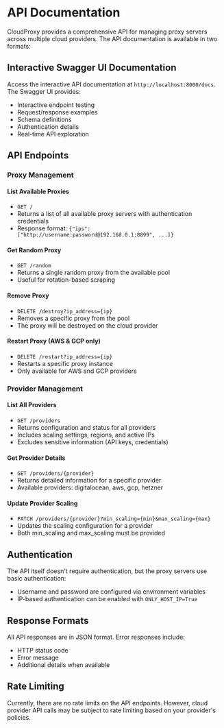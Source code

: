 # API Documentation

CloudProxy provides a comprehensive API for managing proxy servers across multiple cloud providers. The API documentation is available in two formats:

## Interactive Swagger UI Documentation

Access the interactive API documentation at `http://localhost:8000/docs`. The Swagger UI provides:
- Interactive endpoint testing
- Request/response examples
- Schema definitions
- Authentication details
- Real-time API exploration

## API Endpoints

### Proxy Management

#### List Available Proxies
- `GET /`
- Returns a list of all available proxy servers with authentication credentials
- Response format: `{"ips": ["http://username:password@192.168.0.1:8899", ...]}`

#### Get Random Proxy
- `GET /random`
- Returns a single random proxy from the available pool
- Useful for rotation-based scraping

#### Remove Proxy
- `DELETE /destroy?ip_address={ip}`
- Removes a specific proxy from the pool
- The proxy will be destroyed on the cloud provider

#### Restart Proxy (AWS & GCP only)
- `DELETE /restart?ip_address={ip}`
- Restarts a specific proxy instance
- Only available for AWS and GCP providers

### Provider Management

#### List All Providers
- `GET /providers`
- Returns configuration and status for all providers
- Includes scaling settings, regions, and active IPs
- Excludes sensitive information (API keys, credentials)

#### Get Provider Details
- `GET /providers/{provider}`
- Returns detailed information for a specific provider
- Available providers: digitalocean, aws, gcp, hetzner

#### Update Provider Scaling
- `PATCH /providers/{provider}?min_scaling={min}&max_scaling={max}`
- Updates the scaling configuration for a provider
- Both min_scaling and max_scaling must be provided

## Authentication

The API itself doesn't require authentication, but the proxy servers use basic authentication:
- Username and password are configured via environment variables
- IP-based authentication can be enabled with `ONLY_HOST_IP=True`

## Response Formats

All API responses are in JSON format. Error responses include:
- HTTP status code
- Error message
- Additional details when available

## Rate Limiting

Currently, there are no rate limits on the API endpoints. However, cloud provider API calls may be subject to rate limiting based on your provider's policies. 